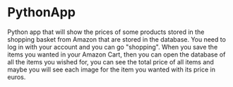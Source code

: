 # PythonApp
Python app that will show the prices of some products stored in the shopping basket from Amazon that are stored in the database.
You need to log in with your account and you can go "shopping". When you save the items you wanted in your Amazon Cart, then you can open the database of all the items you wished for, you can see the total price of all items and maybe you will see each image for the item you wanted with its price in euros.
